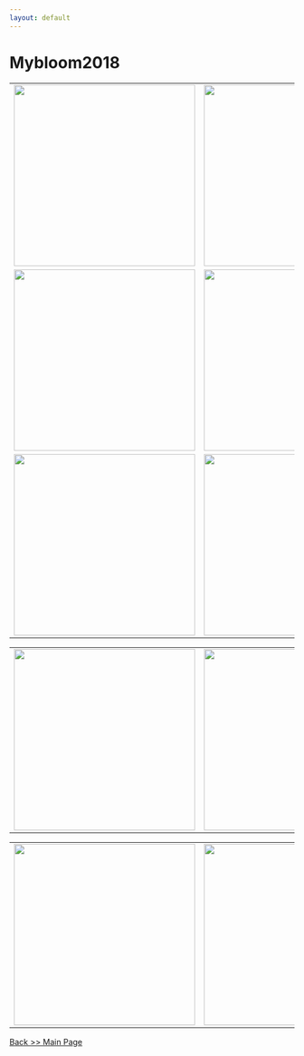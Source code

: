 ```yaml
---
layout: default
---
```


# Mybloom2018

<table border="0">
<tr>
<td><img src="https://github.com/ugokuhikari/photo/blob/master/nike1/meiji1.jpg?raw=true" width="320"></td>
<td><img src="https://github.com/ugokuhikari/photo/blob/master/meiji1/meiji2.jpg?raw=true" width="320"></td>
</tr>
<tr>
<td><img src="https://github.com/ugokuhikari/photo/blob/master/meiji1/meiji4.jpg?raw=true" width="320"></td>
<td><img src="https://github.com/ugokuhikari/photo/blob/master/meiji1/meiji3.jpg?raw=true" width="320"></td>
</tr>
<tr>
<td><img src="https://github.com/ugokuhikari/photo/blob/master/meiji1/meiji5.jpg?raw=true" width="320"></td>
<td><img src="https://github.com/ugokuhikari/photo/blob/master/meiji1/meiji6.jpg?raw=true" width="320"></td>
</tr>
</table>

<table border="0">
<tr>
<td><img src="https://github.com/ugokuhikari/photo/blob/master/meiji1/meiji7.jpg?raw=true" width="320"></td>
<td><img src="https://github.com/ugokuhikari/photo/blob/master/meiji1/meiji8.jpg?raw=true" width="320"></td>
</tr>
</table>

<table border="0">
<tr>
<td><img src="https://github.com/ugokuhikari/photo/blob/master/meiji1/meiji9.jpg?raw=true" width="320"></td>
<td><img src="https://github.com/ugokuhikari/photo/blob/master/meiji1/meiji10.jpg?raw=true" width="320"></td>
</tr>
</table>


[Back >> Main Page](./)

